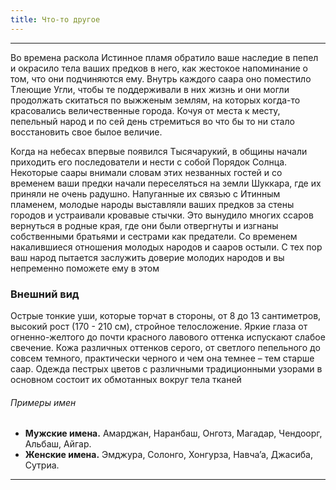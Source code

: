 ```yaml
---
title: Что-то другое
---
```

___
Во времена раскола Истинное пламя обратило ваше наследие в пепел и окрасило тела ваших предков в него, как жестокое напоминание о том, что они подчиняются ему. Внутрь каждого саара оно поместило Тлеющие Угли, чтобы те поддерживали в них жизнь и они могли продолжать скитаться по выжженым землям, на которых когда-то красовались величественные города. Кочуя от места к месту, пепельный народ и по сей день стремиться во что бы то ни стало восстановить свое былое величие.

Когда на небесах впервые появился Тысячарукий, в общины начали приходить его последователи и нести с собой Порядок Солнца. Некоторые саары внимали словам этих незванных гостей и со временем ваши предки начали переселяться на земли Шуккара, где их приняли не очень радушно. Напуганные их связью с Итинным пламенем, молодые народы выставляли ваших предков за стены городов и устраивали кровавые стычки. Это вынудило многих ссаров вернуться в родные края, где они были отвергнуты и изгнаны собственными братьями и сестрами как предатели. Со временем накалившиеся отношения молодых народов и сааров остыли. С тех пор ваш народ пытается заслужить доверие молодих народов и вы непременно поможете ему в этом
### Внешний вид
Острые тонкие уши, которые торчат в стороны, от 8 до 13 сантиметров, высокий рост (170 - 210 см), стройное телосложение. Яркие глаза от огненно-желтого до почти красного лавового оттенка испускают слабое свечение. Кожа различных оттенков серого, от светлого пепельного до совсем темного, практически черного и чем она темнее – тем старше саар. Одежда пестрых цветов с различными традиционными узорами в основном состоит их обмотанных вокруг тела тканей
###### Примеры имен
- **Мужские имена.** Амарджан, Наранбаш, Онготз, Магадар, Чендоорг, Альбаш, Айгар.
- **Женские имена.** Эмджура, Солонго, Хонгурза, Навча’а, Джасиба, Сутриа.
___
